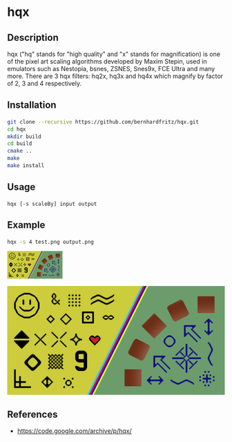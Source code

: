 # hqx

## Description

hqx ("hq" stands for "high quality" and "x" stands for magnification) is one of the pixel art scaling algorithms developed by Maxim Stepin, used in emulators such as Nestopia, bsnes, ZSNES, Snes9x, FCE Ultra and many more. There are 3 hqx filters: hq2x, hq3x and hq4x which magnify by factor of 2, 3 and 4 respectively.

## Installation

```bash
git clone --recursive https://github.com/bernhardfritz/hqx.git
cd hqx
mkdir build
cd build
cmake ..
make
make install
```

## Usage

```
hqx [-s scaleBy] input output
```
## Example

```bash
hqx -s 4 test.png output.png
```

![test.png](test.png)

![output.png](output.png)


## References

* https://code.google.com/archive/p/hqx/
